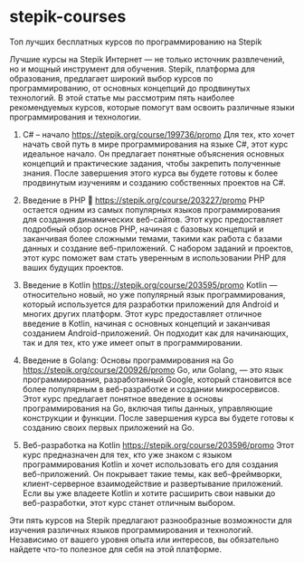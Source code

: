 # stepik-courses
Топ лучших бесплатных курсов по программированию на Stepik

Лучшие курсы на Stepik
Интернет — не только источник развлечений, но и мощный инструмент для обучения. Stepik, платформа для образования, предлагает широкий выбор курсов по программированию, от основных концепций до продвинутых технологий. В этой статье мы рассмотрим пять наиболее рекомендуемых курсов, которые помогут вам освоить различные языки программирования и технологии.

1. C# – начало https://stepik.org/course/199736/promo
Для тех, кто хочет начать свой путь в мире программирования на языке C#, этот курс идеальное начало. Он предлагает понятные объяснения основных концепций и практические задания, чтобы закрепить полученные знания. После завершения этого курса вы будете готовы к более продвинутым изучениям и созданию собственных проектов на C#.

2. Введение в PHP 🐘 https://stepik.org/course/203227/promo
PHP остается одним из самых популярных языков программирования для создания динамических веб-сайтов. Этот курс предоставляет подробный обзор основ PHP, начиная с базовых концепций и заканчивая более сложными темами, такими как работа с базами данных и создание веб-приложений. С набором заданий и проектов, этот курс поможет вам стать уверенным в использовании PHP для ваших будущих проектов.

3. Введение в Kotlin https://stepik.org/course/203595/promo
Kotlin — относительно новый, но уже популярный язык программирования, который используется для разработки приложений для Android и многих других платформ. Этот курс предоставляет отличное введение в Kotlin, начиная с основных концепций и заканчивая созданием Android-приложений. Он подходит как для начинающих, так и для тех, кто уже имеет опыт в программировании.

4. Введение в Golang: Основы программирования на Go https://stepik.org/course/200926/promo
Go, или Golang, — это язык программирования, разработанный Google, который становится все более популярным в веб-разработке и создании микросервисов. Этот курс предлагает понятное введение в основы программирования на Go, включая типы данных, управляющие конструкции и функции. После завершения курса вы будете готовы к созданию своих первых приложений на Go.

5. Веб-разработка на Kotlin https://stepik.org/course/203596/promo
Этот курс предназначен для тех, кто уже знаком с языком программирования Kotlin и хочет использовать его для создания веб-приложений. Он покрывает такие темы, как веб-фреймворки, клиент-серверное взаимодействие и развертывание приложений. Если вы уже владеете Kotlin и хотите расширить свои навыки до веб-разработки, этот курс станет отличным выбором.

Эти пять курсов на Stepik предлагают разнообразные возможности для изучения различных языков программирования и технологий. Независимо от вашего уровня опыта или интересов, вы обязательно найдете что-то полезное для себя на этой платформе.
